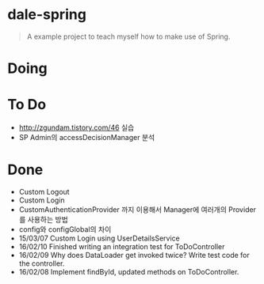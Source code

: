 # dale-spring
> A example project to teach myself how to make use of Spring.

# Doing

# To Do
- http://zgundam.tistory.com/46 실습
- SP Admin의 accessDecisionManager 분석

# Done
- Custom Logout
- Custom Login
- CustomAuthenticationProvider 까지 이용해서 Manager에 여러개의 Provider를 사용하는 방법
- config와 configGlobal의 차이
- 15/03/07 Custom Login using UserDetailsService
- 16/02/10 Finished writing an integration test for ToDoController
- 16/02/09 Why does DataLoader get invoked twice? Write test code for the controller.
- 16/02/08 Implement findById, updated methods on ToDoController.

